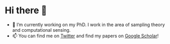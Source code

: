 # Hi there 👋

- 🔭 I’m currently working on my PhD. I work in the area of sampling theory and computational sensing.
- 📫 You can find me on [Twitter](https://twitter.com/KamathAbijith) and find my papers on [Google Scholar](https://scholar.google.com/citations?user=yPXzUJMAAAAJ&hl=en)!

<!--
**kamath-abhijith/kamath-abhijith** is a ✨ _special_ ✨ repository because its `README.md` (this file) appears on your GitHub profile.

Here are some ideas to get you started:

- 🔭 I’m currently working on ...
- 🌱 I’m currently learning ...
- 👯 I’m looking to collaborate on ...
- 🤔 I’m looking for help with ...
- 💬 Ask me about ...
- 📫 How to reach me: ...
- 😄 Pronouns: ...
- ⚡ Fun fact: ...
-->

